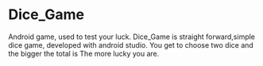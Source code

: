 # Dice_Game
Android game, used to test your luck.
Dice_Game is straight forward,simple dice game, developed with android studio. 
You get to choose two dice and the bigger the total is The more lucky you are.
